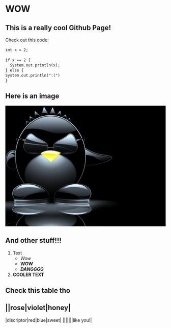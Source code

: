 # WOW
## This is a really cool Github Page!
Check out this code:
```
int x = 2;

if x == 2 {
  System.out.println(x);
} else {
System.out.println(":(")
}
```

## Here is an image
![Cool Image](oBmHlc-1692761522.jpg "Cool Image")

## And other stuff!!!
1. Text
   - *Wow*
   - **WOW**
   - ***DANGGGG***
3. __COOLER TEXT__

## Check this table tho
||rose|violet|honey|
---
|discriptor|red|blue|sweet|
|||||||like you!|
